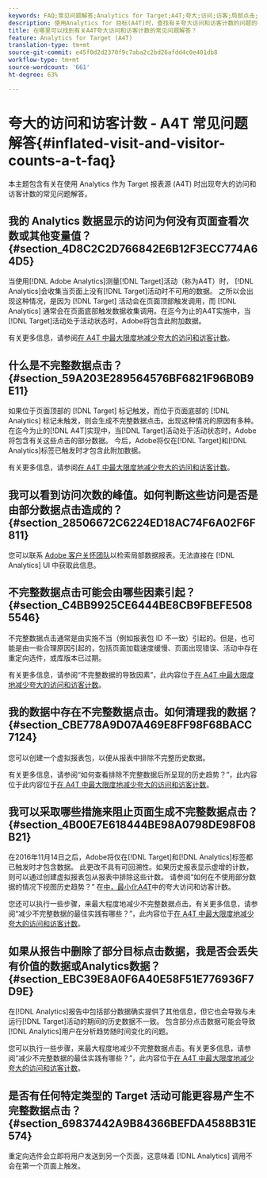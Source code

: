 ```yaml
---
keywords: FAQ;常见问题解答;Analytics for Target;A4T;夸大;访问;访客;局部点击;孤立;孤立项;局部点击
description: 使用Analytics for 目标(A4T)时，查找有关夸大访问和访客计数的问题的答案。 了解如何将“部分数据”降至最低。
title: 在哪里可以找到有关A4T夸大访问和访客计数的常见问题解答？
feature: Analytics for Target (A4T)
translation-type: tm+mt
source-git-commit: e45f0d2d2370f9c7aba2c2bd26afdd4c0e401db8
workflow-type: tm+mt
source-wordcount: '661'
ht-degree: 63%

---
```



# 夸大的访问和访客计数 - A4T 常见问题解答{#inflated-visit-and-visitor-counts-a-t-faq}

本主题包含有关在使用 Analytics 作为 Target 报表源 (A4T) 时出现夸大的访问和访客计数的常见问题解答。

## 我的 Analytics 数据显示的访问为何没有页面查看次数或其他变量值？{#section_4D8C2C2D766842E6B12F3ECC774A64D5}

当使用[!DNL Adobe Analytics]测量[!DNL Target]活动（称为A4T）时， [!DNL Analytics]会收集当页面上没有[!DNL Target]活动时不可用的数据。 之所以会出现这种情况，是因为 [!DNL Target] 活动会在页面顶部触发调用，而 [!DNL Analytics] 通常会在页面底部触发数据收集调用。在迄今为止的A4T实施中，当[!DNL Target]活动处于活动状态时，Adobe将包含此附加数据。

有关更多信息，请参阅[在 A4T 中最大限度地减少夸大的访问和访客计数](/help/c-integrating-target-with-mac/a4t/c-a4t-troubleshooting/minimizing-inflated-visit-and-visitor-counts-a4t.md#concept_A515C2DE126E44B6AD97754C2C6D5235)。

## 什么是不完整数据点击？{#section_59A203E289564576BF6821F96B0B9E11}

如果位于页面顶部的 [!DNL Target] 标记触发，而位于页面底部的 [!DNL Analytics] 标记未触发，则会生成不完整数据点击。出现这种情况的原因有多种。 在迄今为止的[!DNL A4T]实现中，当[!DNL Target]活动处于活动状态时，Adobe将包含有关这些点击的部分数据。 今后，Adobe将仅在[!DNL Target]和[!DNL Analytics]标签已触发时才包含此附加数据。

有关更多信息，请参阅[在 A4T 中最大限度地减少夸大的访问和访客计数](/help/c-integrating-target-with-mac/a4t/c-a4t-troubleshooting/minimizing-inflated-visit-and-visitor-counts-a4t.md#concept_A515C2DE126E44B6AD97754C2C6D5235)。

## 我可以看到访问次数的峰值。如何判断这些访问是否是由部分数据点击造成的？{#section_28506672C6224ED18AC74F6A02F6F811}

您可以联系 [Adobe 客户关怀团队](/help/cmp-resources-and-contact-information.md#reference_ACA3391A00EF467B87930A450050077C)以检索局部数据报表。无法直接在 [!DNL Analytics] UI 中获取此信息。

## 不完整数据点击可能会由哪些因素引起？{#section_C4BB9925CE6444BE8CB9FBEFE5085546}

不完整数据点击通常是由实施不当（例如报表包 ID 不一致）引起的。但是，也可能是由一些合理原因引起的，包括页面加载速度缓慢、页面出现错误、活动中存在重定向选件，或库版本已过期。

有关更多信息，请参阅“不完整数据的导致因素”，此内容位于[在 A4T 中最大限度地减少夸大的访问和访客计数](/help/c-integrating-target-with-mac/a4t/c-a4t-troubleshooting/minimizing-inflated-visit-and-visitor-counts-a4t.md#concept_A515C2DE126E44B6AD97754C2C6D5235)。

## 我的数据中存在不完整数据点击。如何清理我的数据？ {#section_CBE778A9D07A469E8FF98F68BACC7124}

您可以创建一个虚拟报表包，以便从报表中排除不完整历史数据。

有关更多信息，请参阅“如何查看排除不完整数据后所呈现的历史趋势？”，此内容位于此内容位于[在 A4T 中最大限度地减少夸大的访问和访客计数](/help/c-integrating-target-with-mac/a4t/c-a4t-troubleshooting/minimizing-inflated-visit-and-visitor-counts-a4t.md#concept_A515C2DE126E44B6AD97754C2C6D5235)。

## 我可以采取哪些措施来阻止页面生成不完整数据点击？{#section_4B00E7E618444BE98A0798DE98F08B21}

在2016年11月14日之后，Adobe将仅在[!DNL Target]和[!DNL Analytics]标签都已触发时才包含数据。 此更改不具有可回溯性。如果历史报表显示虚增的计数，则可以通过创建虚拟报表包从报表中排除这些计数。 请参阅“如何在不使用部分数据的情况下视图历史趋势？” 在[中，最小化A4T](/help/c-integrating-target-with-mac/a4t/c-a4t-troubleshooting/minimizing-inflated-visit-and-visitor-counts-a4t.md#concept_A515C2DE126E44B6AD97754C2C6D5235)中的夸大访问和访客计数。

您还可以执行一些步骤，来最大程度地减少不完整数据点击。有关更多信息，请参阅“减少不完整数据的最佳实践有哪些？”，此内容位于[在 A4T 中最大限度地减少夸大的访问和访客计数](/help/c-integrating-target-with-mac/a4t/c-a4t-troubleshooting/minimizing-inflated-visit-and-visitor-counts-a4t.md#concept_A515C2DE126E44B6AD97754C2C6D5235)。

## 如果从报告中删除了部分目标点击数据，我是否会丢失有价值的数据或Analytics数据？{#section_EBC39E8A0F6A40E58F51E776936F7D9E}

在[!DNL Analytics]报告中包括部分数据确实提供了其他信息，但它也会导致与未运行[!DNL Target]活动的期间的历史数据不一致。 包含部分点击数据可能会导致[!DNL Analytics]用户在分析趋势随时间变化的问题。

您可以执行一些步骤，来最大程度地减少不完整数据点击。有关更多信息，请参阅“减少不完整数据的最佳实践有哪些？”，此内容位于[在 A4T 中最大限度地减少夸大的访问和访客计数](/help/c-integrating-target-with-mac/a4t/c-a4t-troubleshooting/minimizing-inflated-visit-and-visitor-counts-a4t.md#concept_A515C2DE126E44B6AD97754C2C6D5235)。

## 是否有任何特定类型的 Target 活动可能更容易产生不完整数据点击？{#section_69837442A9B84366BEFDA4588B31E574}

重定向选件会立即将用户发送到另一个页面，这意味着 [!DNL Analytics] 调用不会在第一个页面上触发。
